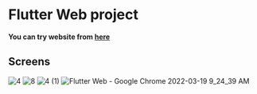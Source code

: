 # Flutter Web project

**You can try website from [here](https://radiant-elf-3ec88d.netlify.app/#/)**

## Screens 

![4](https://user-images.githubusercontent.com/64389727/159125186-c8c1796b-c1ec-434b-a0e7-47350c3ae36c.png)
![8](https://user-images.githubusercontent.com/64389727/159125187-73d10875-5948-4deb-af47-918d981402c9.png)
![4 (1)](https://user-images.githubusercontent.com/64389727/159125190-8919eb4b-9c69-4111-bc48-23344d1a306b.png)
![Flutter Web - Google Chrome 2022-03-19 9_24_39 AM](https://user-images.githubusercontent.com/64389727/159125192-e1499265-5dfd-4f33-8621-7c4d50ef99c1.png)
